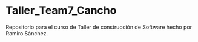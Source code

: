 # Taller_Team7_Cancho
Repositorio para el curso de Taller de construcción de Software hecho por Ramiro Sánchez.
